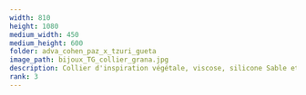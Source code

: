 ```yaml
---
width: 810
height: 1080
medium_width: 450
medium_height: 600
folder: adva_cohen_paz_x_tzuri_gueta
image_path: bijoux_TG_collier_grana.jpg
description: Collier d'inspiration végétale, viscose, silicone Sable et graines de lotus
rank: 3
---
```


